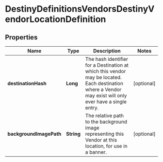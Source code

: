 
# DestinyDefinitionsVendorsDestinyVendorLocationDefinition

## Properties
Name | Type | Description | Notes
------------ | ------------- | ------------- | -------------
**destinationHash** | **Long** | The hash identifier for a Destination at which this vendor may be located. Each destination where a Vendor may exist will only ever have a single entry. |  [optional]
**backgroundImagePath** | **String** | The relative path to the background image representing this Vendor at this location, for use in a banner. |  [optional]



